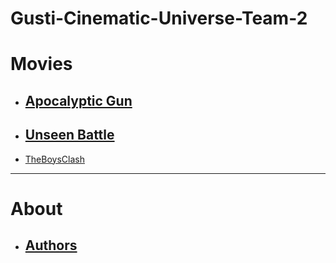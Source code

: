 # Gusti-Cinematic-Universe-Team-2

Movies
======

* [Apocalyptic Gun](/Movies/Apocalyptic-Gun.md)
  ------------------------------
* [Unseen Battle](/Movies/UnseenBattle.md)
  ------------------------------
* [TheBoysClash](/Movies/TheBoysClash.md)
 ------------------------------
About
======



* [Authors](./About/Authors.md)
  ------------------------------
